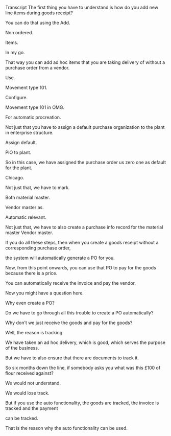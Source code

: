  
Transcript
The first thing you have to understand is how do you add new line items during goods receipt?

You can do that using the Add.

Non ordered.

Items.

In my go.

That way you can add ad hoc items that you are taking delivery of without a purchase order from a vendor.

Use.

Movement type 101.

Configure.

Movement type 101 in OMG.

For automatic procreation.

Not just that you have to assign a default purchase organization to the plant in enterprise structure.

Assign default.

PIO to plant.

So in this case, we have assigned the purchase order us zero one as default for the plant.

Chicago.

Not just that, we have to mark.

Both material master.

Vendor master as.

Automatic relevant.

Not just that, we have to also create a purchase info record for the material master Vendor master.

If you do all these steps, then when you create a goods receipt without a corresponding purchase order,

the system will automatically generate a PO for you.

Now, from this point onwards, you can use that PO to pay for the goods because there is a price.

You can automatically receive the invoice and pay the vendor.

Now you might have a question here.

Why even create a PO?

Do we have to go through all this trouble to create a PO automatically?

Why don't we just receive the goods and pay for the goods?

Well, the reason is tracking.

We have taken an ad hoc delivery, which is good, which serves the purpose of the business.

But we have to also ensure that there are documents to track it.

So six months down the line, if somebody asks you what was this £100 of flour received against?

We would not understand.

We would lose track.

But if you use the auto functionality, the goods are tracked, the invoice is tracked and the payment

can be tracked.

That is the reason why the auto functionality can be used.


